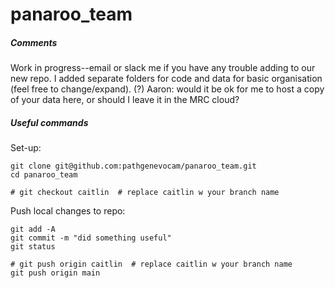 # panaroo_team

##### Comments

Work in progress--email or slack me if you have any trouble adding to our new repo.
I added separate folders for code and data for basic organisation (feel free to change/expand). 
(?) Aaron: would it be ok for me to host a copy of your data here, or should I leave it in the MRC cloud?

##### Useful commands

Set-up:

    git clone git@github.com:pathgenevocam/panaroo_team.git
    cd panaroo_team
    
    # git checkout caitlin  # replace caitlin w your branch name
    
Push local changes to repo: 

    git add -A
    git commit -m "did something useful"
    git status
    
    # git push origin caitlin  # replace caitlin w your branch name
    git push origin main
